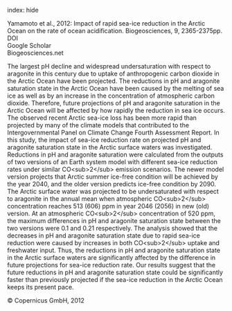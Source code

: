 index: hide

<div class="Citation">

  <div class="Citation-body">
    <div class="Citation-text">Yamamoto et al., 2012: Impact of rapid sea-ice reduction in the Arctic Ocean on the rate of ocean acidification. <span class="Article-journal">Biogeosciences, </span><span class="Article-volume">9, </span>2365-2375pp.</div>
    <div class="Citation-links">
      <div class="CitationLink" data-href="https://doi.org/10.5194/bg-9-2365-2012">
        <div class="CitationLink-icon CitationLink-Doi"></div>
        <div class="CitationLink-text">DOI</div>
      </div>
      <div class="CitationLink" data-href="https://scholar.google.com/scholar?q=10.5194/bg-9-2365-2012">
        <div class="CitationLink-icon CitationLink-Scholar"></div>
        <div class="CitationLink-text">Google Scholar</div>
      </div>
      <div class="CitationLink" data-href="http://www.biogeosciences.net/9/2365/2012/">
        <div class="CitationLink-icon CitationLink-Publisher"></div>
        <div class="CitationLink-text">Biogeosciences.net</div>
      </div>
    </div>
  </div>
</div>

The largest pH decline and widespread undersaturation with respect to aragonite in this century due to uptake of anthropogenic carbon dioxide in the Arctic Ocean have been projected. The reductions in pH and aragonite saturation state in the Arctic Ocean have been caused by the melting of sea ice as well as by an increase in the concentration of atmospheric carbon dioxide. Therefore, future projections of pH and aragonite saturation in the Arctic Ocean will be affected by how rapidly the reduction in sea ice occurs. The observed recent Arctic sea-ice loss has been more rapid than projected by many of the climate models that contributed to the Intergovernmental Panel on Climate Change Fourth Assessment Report. In this study, the impact of sea-ice reduction rate on projected pH and aragonite saturation state in the Arctic surface waters was investigated. Reductions in pH and aragonite saturation were calculated from the outputs of two versions of an Earth system model with different sea-ice reduction rates under similar CO&lt;sub&gt;2&lt;/sub&gt; emission scenarios. The newer model version projects that Arctic summer ice-free condition will be achieved by the year 2040, and the older version predicts ice-free condition by 2090. The Arctic surface water was projected to be undersaturated with respect to aragonite in the annual mean when atmospheric CO&lt;sub&gt;2&lt;/sub&gt; concentration reaches 513 (606) ppm in year 2046 (2056) in new (old) version. At an atmospheric CO&lt;sub&gt;2&lt;/sub&gt; concentration of 520 ppm, the maximum differences in pH and aragonite saturation state between the two versions were 0.1 and 0.21 respectively. The analysis showed that the decreases in pH and aragonite saturation state due to rapid sea-ice reduction were caused by increases in both CO&lt;sub&gt;2&lt;/sub&gt; uptake and freshwater input. Thus, the reductions in pH and aragonite saturation state in the Arctic surface waters are significantly affected by the difference in future projections for sea-ice reduction rate. Our results suggest that the future reductions in pH and aragonite saturation state could be significantly faster than previously projected if the sea-ice reduction in the Arctic Ocean keeps its present pace.

<div class="Citation-copy">
&copy; Copernicus GmbH, 2012
</div>